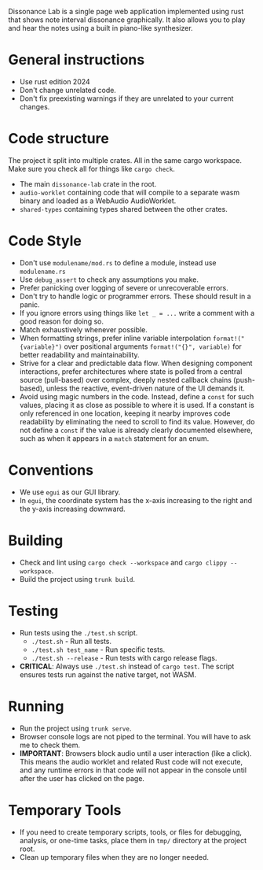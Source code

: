 Dissonance Lab is a single page web application implemented using rust that shows note interval dissonance graphically.
It also allows you to play and hear the notes using a built in piano-like synthesizer.

# General instructions
- Use rust edition 2024
- Don't change unrelated code.
- Don't fix preexisting warnings if they are unrelated to your current changes.

# Code structure
The project it split into multiple crates. All in the same cargo workspace. Make sure you check all for things like `cargo check`.
- The main `dissonance-lab` crate in the root.
- `audio-worklet` containing code that will compile to a separate wasm binary and loaded as a WebAudio AudioWorklet.
- `shared-types` containing types shared between the other crates.

# Code Style
- Don't use `modulename/mod.rs` to define a module, instead use `modulename.rs`
- Use `debug_assert` to check any assumptions you make.
- Prefer panicking over logging of severe or unrecoverable errors.
- Don't try to handle logic or programmer errors. These should result in a panic.
- If you ignore errors using things like `let _ = ...` write a comment with a good reason for doing so.
- Match exhaustively whenever possible.
- When formatting strings, prefer inline variable interpolation `format!("{variable}")` over positional arguments `format!("{}", variable)` for better readability and maintainability.
- Strive for a clear and predictable data flow. When designing component interactions, prefer architectures where state is polled from a central source (pull-based) over complex, deeply nested callback chains (push-based), unless the reactive, event-driven nature of the UI demands it.
- Avoid using magic numbers in the code. Instead, define a `const` for such values, placing it as close as possible to where it is used. If a constant is only referenced in one location, keeping it nearby improves code readability by eliminating the need to scroll to find its value. However, do not define a `const` if the value is already clearly documented elsewhere, such as when it appears in a `match` statement for an enum.

# Conventions
- We use `egui` as our GUI library.
- In `egui`, the coordinate system has the x-axis increasing to the right and the y-axis increasing downward.

# Building
- Check and lint using `cargo check --workspace` and `cargo clippy --workspace`.
- Build the project using `trunk build`.

# Testing
- Run tests using the `./test.sh` script.
  - `./test.sh` - Run all tests.
  - `./test.sh test_name` - Run specific tests.
  - `./test.sh --release` - Run tests with cargo release flags.
- **CRITICAL**: Always use `./test.sh` instead of `cargo test`. The script ensures tests run against the native target, not WASM.

# Running
- Run the project using `trunk serve`.
- Browser console logs are not piped to the terminal. You will have to ask me to check them.
- **IMPORTANT**: Browsers block audio until a user interaction (like a click). This means the audio worklet and related Rust code will not execute, and any runtime errors in that code will not appear in the console until after the user has clicked on the page.

# Temporary Tools
- If you need to create temporary scripts, tools, or files for debugging, analysis, or one-time tasks, place them in `tmp/` directory at the project root.
- Clean up temporary files when they are no longer needed.
